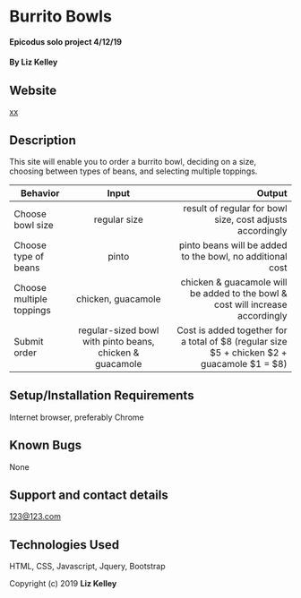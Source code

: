 # Burrito Bowls

#### Epicodus solo project 4/12/19

#### By **Liz Kelley**

## Website
[xx](https://)

## Description

This site will enable you to order a burrito bowl, deciding on a size, choosing between types of beans, and selecting multiple toppings.

| Behavior | Input | Output | 
| ------------- |:-------------:| -----:| 
| Choose bowl size | regular size | result of regular for bowl size, cost adjusts accordingly | 
| Choose type of beans | pinto | pinto beans will be added to the bowl, no additional cost | 
| Choose multiple toppings | chicken, guacamole | chicken & guacamole will be added to the bowl & cost will increase accordingly | 
| Submit order | regular-sized bowl with pinto beans, chicken & guacamole | Cost is added together for a total of $8 (regular size $5 + chicken $2 + guacamole $1 = $8) | 

## Setup/Installation Requirements

Internet browser, preferably Chrome

## Known Bugs

None

## Support and contact details

123@123.com

## Technologies Used

HTML, CSS, Javascript, Jquery, Bootstrap

Copyright (c) 2019 **Liz Kelley**
